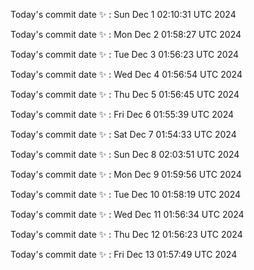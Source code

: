 Today's commit date ✨ : Sun Dec 1 02:10:31 UTC 2024 

Today's commit date ✨ : Mon Dec 2 01:58:27 UTC 2024 

Today's commit date ✨ : Tue Dec 3 01:56:23 UTC 2024 

Today's commit date ✨ : Wed Dec 4 01:56:54 UTC 2024 

Today's commit date ✨ : Thu Dec 5 01:56:45 UTC 2024 

Today's commit date ✨ : Fri Dec 6 01:55:39 UTC 2024 

Today's commit date ✨ : Sat Dec 7 01:54:33 UTC 2024 

Today's commit date ✨ : Sun Dec 8 02:03:51 UTC 2024 

Today's commit date ✨ : Mon Dec 9 01:59:56 UTC 2024 

Today's commit date ✨ : Tue Dec 10 01:58:19 UTC 2024 

Today's commit date ✨ : Wed Dec 11 01:56:34 UTC 2024 

Today's commit date ✨ : Thu Dec 12 01:56:23 UTC 2024 

Today's commit date ✨ : Fri Dec 13 01:57:49 UTC 2024 

